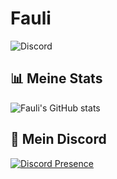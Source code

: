 # Fauli
![Discord](https://img.shields.io/discord/1278386418166792222?style=for-the-badge&logo=Discord&label=Discord&color=blue&link=https%3A%2F%2Fdiscord.gg%2Fslothycrew)


## 📊 Meine Stats
![Fauli's GitHub stats](https://github-readme-stats.vercel.app/api?username=faauli&theme=react&dark_icons=true)

## 🚨 Mein Discord
[![Discord Presence](https://lanyard.cnrad.dev/api/1157683430570610790)](https://discord.com/users/1157683430570610790)
